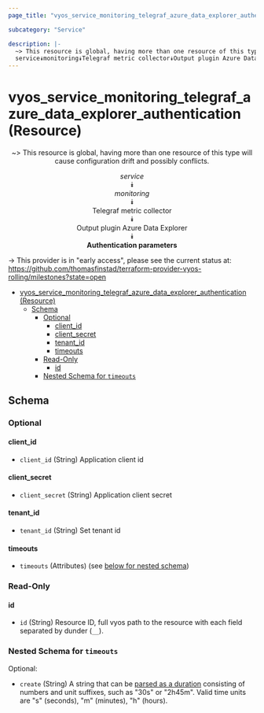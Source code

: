 ```yaml
---
page_title: "vyos_service_monitoring_telegraf_azure_data_explorer_authentication Resource - vyos"

subcategory: "Service"

description: |-
  ~> This resource is global, having more than one resource of this type will cause configuration drift and possibly conflicts.
  service⯯monitoring⯯Telegraf metric collector⯯Output plugin Azure Data Explorer⯯Authentication parameters
---
```


# vyos_service_monitoring_telegraf_azure_data_explorer_authentication (Resource)
<center>

~> This resource is global, having more than one resource of this type will cause configuration drift and possibly conflicts.

*service*  
⯯  
*monitoring*  
⯯  
Telegraf metric collector  
⯯  
Output plugin Azure Data Explorer  
⯯  
**Authentication parameters**


</center>

-> This provider is in "early access", please see the current status at: https://github.com/thomasfinstad/terraform-provider-vyos-rolling/milestones?state=open

<!--TOC-->

- [vyos_service_monitoring_telegraf_azure_data_explorer_authentication (Resource)](#vyos_service_monitoring_telegraf_azure_data_explorer_authentication-resource)
  - [Schema](#schema)
    - [Optional](#optional)
      - [client_id](#client_id)
      - [client_secret](#client_secret)
      - [tenant_id](#tenant_id)
      - [timeouts](#timeouts)
    - [Read-Only](#read-only)
      - [id](#id)
    - [Nested Schema for `timeouts`](#nested-schema-for-timeouts)

<!--TOC-->

<!-- schema generated by tfplugindocs -->
## Schema

### Optional

#### client_id
- `client_id` (String) Application client id
#### client_secret
- `client_secret` (String) Application client secret
#### tenant_id
- `tenant_id` (String) Set tenant id
#### timeouts
- `timeouts` (Attributes) (see [below for nested schema](#nestedatt--timeouts))

### Read-Only

#### id
- `id` (String) Resource ID, full vyos path to the resource with each field separated by dunder (`__`).

<a id="nestedatt--timeouts"></a>
### Nested Schema for `timeouts`

Optional:

- `create` (String) A string that can be [parsed as a duration](https://pkg.go.dev/time#ParseDuration) consisting of numbers and unit suffixes, such as &#34;30s&#34; or &#34;2h45m&#34;. Valid time units are &#34;s&#34; (seconds), &#34;m&#34; (minutes), &#34;h&#34; (hours).
